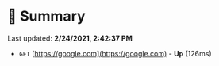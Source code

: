 # 📖 Summary
Last updated: **2/24/2021, 2:42:37 PM**

- `GET` [https://google.com](https://google.com) - **Up** (126ms)
